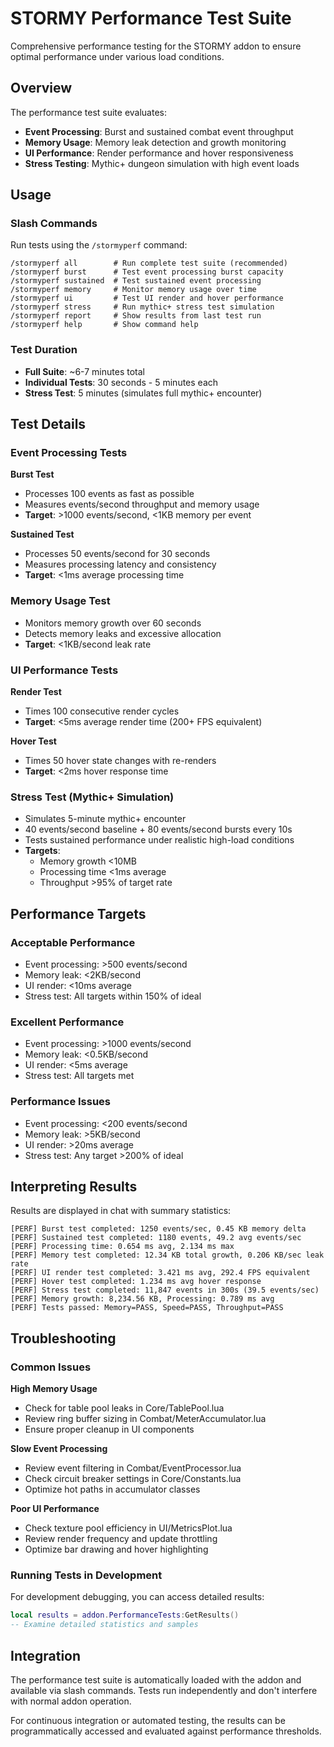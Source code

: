 # STORMY Performance Test Suite

Comprehensive performance testing for the STORMY addon to ensure optimal performance under various load conditions.

## Overview

The performance test suite evaluates:
- **Event Processing**: Burst and sustained combat event throughput
- **Memory Usage**: Memory leak detection and growth monitoring  
- **UI Performance**: Render performance and hover responsiveness
- **Stress Testing**: Mythic+ dungeon simulation with high event loads

## Usage

### Slash Commands

Run tests using the `/stormyperf` command:

```
/stormyperf all        # Run complete test suite (recommended)
/stormyperf burst      # Test event processing burst capacity
/stormyperf sustained  # Test sustained event processing
/stormyperf memory     # Monitor memory usage over time
/stormyperf ui         # Test UI render and hover performance
/stormyperf stress     # Run mythic+ stress test simulation
/stormyperf report     # Show results from last test run
/stormyperf help       # Show command help
```

### Test Duration

- **Full Suite**: ~6-7 minutes total
- **Individual Tests**: 30 seconds - 5 minutes each
- **Stress Test**: 5 minutes (simulates full mythic+ encounter)

## Test Details

### Event Processing Tests

**Burst Test**
- Processes 100 events as fast as possible
- Measures events/second throughput and memory usage
- **Target**: >1000 events/second, <1KB memory per event

**Sustained Test** 
- Processes 50 events/second for 30 seconds
- Measures processing latency and consistency
- **Target**: <1ms average processing time

### Memory Usage Test

- Monitors memory growth over 60 seconds
- Detects memory leaks and excessive allocation
- **Target**: <1KB/second leak rate

### UI Performance Tests

**Render Test**
- Times 100 consecutive render cycles
- **Target**: <5ms average render time (200+ FPS equivalent)

**Hover Test**
- Times 50 hover state changes with re-renders
- **Target**: <2ms hover response time

### Stress Test (Mythic+ Simulation)

- Simulates 5-minute mythic+ encounter
- 40 events/second baseline + 80 events/second bursts every 10s
- Tests sustained performance under realistic high-load conditions
- **Targets**: 
  - Memory growth <10MB
  - Processing time <1ms average
  - Throughput >95% of target rate

## Performance Targets

### Acceptable Performance
- Event processing: >500 events/second
- Memory leak: <2KB/second
- UI render: <10ms average
- Stress test: All targets within 150% of ideal

### Excellent Performance  
- Event processing: >1000 events/second
- Memory leak: <0.5KB/second
- UI render: <5ms average
- Stress test: All targets met

### Performance Issues
- Event processing: <200 events/second
- Memory leak: >5KB/second  
- UI render: >20ms average
- Stress test: Any target >200% of ideal

## Interpreting Results

Results are displayed in chat with summary statistics:

```
[PERF] Burst test completed: 1250 events/sec, 0.45 KB memory delta
[PERF] Sustained test completed: 1180 events, 49.2 avg events/sec
[PERF] Processing time: 0.654 ms avg, 2.134 ms max
[PERF] Memory test completed: 12.34 KB total growth, 0.206 KB/sec leak rate
[PERF] UI render test completed: 3.421 ms avg, 292.4 FPS equivalent
[PERF] Hover test completed: 1.234 ms avg hover response
[PERF] Stress test completed: 11,847 events in 300s (39.5 events/sec)
[PERF] Memory growth: 8,234.56 KB, Processing: 0.789 ms avg
[PERF] Tests passed: Memory=PASS, Speed=PASS, Throughput=PASS
```

## Troubleshooting

### Common Issues

**High Memory Usage**
- Check for table pool leaks in Core/TablePool.lua
- Review ring buffer sizing in Combat/MeterAccumulator.lua
- Ensure proper cleanup in UI components

**Slow Event Processing**
- Review event filtering in Combat/EventProcessor.lua
- Check circuit breaker settings in Core/Constants.lua
- Optimize hot paths in accumulator classes

**Poor UI Performance**
- Check texture pool efficiency in UI/MetricsPlot.lua
- Review render frequency and update throttling
- Optimize bar drawing and hover highlighting

### Running Tests in Development

For development debugging, you can access detailed results:

```lua
local results = addon.PerformanceTests:GetResults()
-- Examine detailed statistics and samples
```

## Integration

The performance test suite is automatically loaded with the addon and available via slash commands. Tests run independently and don't interfere with normal addon operation.

For continuous integration or automated testing, the results can be programmatically accessed and evaluated against performance thresholds.